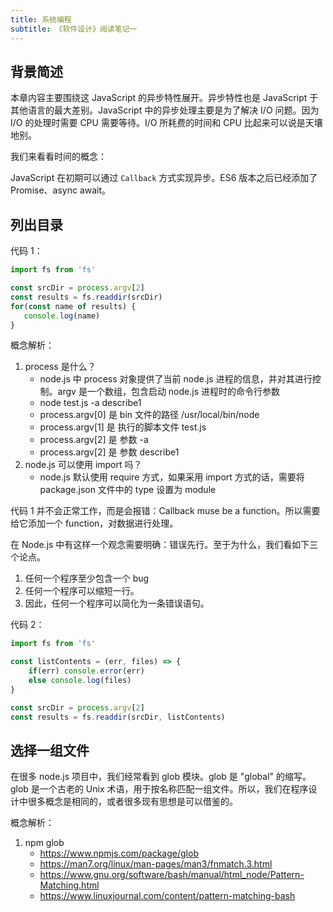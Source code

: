 ```yaml
---
title: 系统编程
subtitle: 《软件设计》阅读笔记一
---
```


## 背景简述

本章内容主要围绕这 JavaScript 的异步特性展开。异步特性也是 JavaScript 于其他语言的最大差别。JavaScript 中的异步处理主要是为了解决 I/O 问题。因为 I/O 的处理时需要 CPU 需要等待。I/O 所耗费的时间和 CPU 比起来可以说是天壤地别。

我们来看看时间的概念：


JavaScript 在初期可以通过 `Callback` 方式实现异步。ES6 版本之后已经添加了 Promise、async await。


## 列出目录

代码 1：
```js
import fs from 'fs'

const srcDir = process.argv[2]
const results = fs.readdir(srcDir)
for(const name of results) {
   console.log(name)
}
```

概念解析：

1. process 是什么？
   - node.js 中 process 对象提供了当前 node.js 进程的信息，并对其进行控制。argv 是一个数组，包含启动 node.js 进程时的命令行参数
   - node test.js -a describe1
   - process.argv[0] 是 bin 文件的路径 /usr/local/bin/node
   - process.argv[1] 是 执行的脚本文件 test.js
   - process.argv[2] 是 参数 -a
   - process.argv[2] 是 参数 describe1
2. node.js 可以使用 import 吗？
   - node.js 默认使用 require 方式，如果采用 import 方式的话，需要将 package.json 文件中的 type 设置为 module

代码 1 并不会正常工作，而是会报错：Callback muse be a function。所以需要给它添加一个 function，对数据进行处理。

在 Node.js 中有这样一个观念需要明确：错误先行。至于为什么，我们看如下三个论点。

1. 任何一个程序至少包含一个 bug
2. 任何一个程序可以缩短一行。
3. 因此，任何一个程序可以简化为一条错误语句。

代码 2：
```js
import fs from 'fs' 

const listContents = (err, files) => {
    if(err) console.error(err)
    else console.log(files)
}

const srcDir = process.argv[2]
const results = fs.readdir(srcDir, listContents)
```

## 选择一组文件

在很多 node.js 项目中，我们经常看到 glob 模块。glob 是 "global" 的缩写。glob 是一个古老的 Unix 术语，用于按名称匹配一组文件。所以，我们在程序设计中很多概念是相同的，或者很多现有思想是可以借鉴的。

概念解析：

1. npm glob
   - https://www.npmjs.com/package/glob
   - https://man7.org/linux/man-pages/man3/fnmatch.3.html
   - https://www.gnu.org/software/bash/manual/html_node/Pattern-Matching.html
   - https://www.linuxjournal.com/content/pattern-matching-bash
